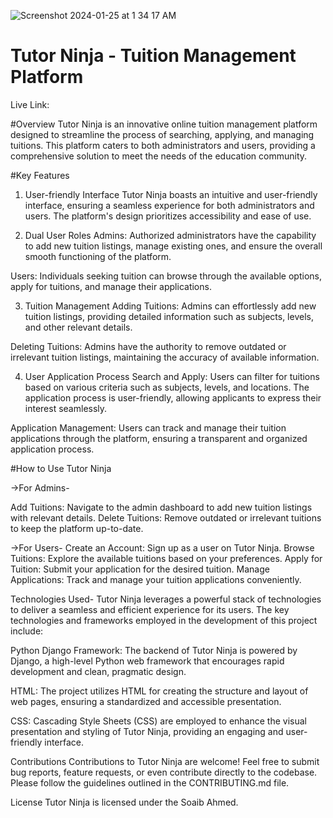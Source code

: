 
![Screenshot 2024-01-25 at 1 34 17 AM](https://github.com/Soaib-Ahmed/Tuition_Media/assets/113377540/56b5717f-2b35-41d3-801a-507b8a3c2b07)

# Tutor Ninja - Tuition Management Platform

Live Link: 

#Overview
Tutor Ninja is an innovative online tuition management platform designed to streamline the process of searching, applying, and managing tuitions. This platform caters to both administrators and users, providing a comprehensive solution to meet the needs of the education community.

#Key Features
1. User-friendly Interface
Tutor Ninja boasts an intuitive and user-friendly interface, ensuring a seamless experience for both administrators and users. The platform's design prioritizes accessibility and ease of use.

2. Dual User Roles
Admins: Authorized administrators have the capability to add new tuition listings, manage existing ones, and ensure the overall smooth functioning of the platform.

Users: Individuals seeking tuition can browse through the available options, apply for tuitions, and manage their applications.

3. Tuition Management
Adding Tuitions: Admins can effortlessly add new tuition listings, providing detailed information such as subjects, levels, and other relevant details.

Deleting Tuitions: Admins have the authority to remove outdated or irrelevant tuition listings, maintaining the accuracy of available information.

4. User Application Process
Search and Apply: Users can filter for tuitions based on various criteria such as subjects, levels, and locations. The application process is user-friendly, allowing applicants to express their interest seamlessly.

Application Management: Users can track and manage their tuition applications through the platform, ensuring a transparent and organized application process.

#How to Use Tutor Ninja

->For Admins-

Add Tuitions: Navigate to the admin dashboard to add new tuition listings with relevant details.
Delete Tuitions: Remove outdated or irrelevant tuitions to keep the platform up-to-date.

->For Users-
Create an Account: Sign up as a user on Tutor Ninja.
Browse Tuitions: Explore the available tuitions based on your preferences.
Apply for Tuition: Submit your application for the desired tuition.
Manage Applications: Track and manage your tuition applications conveniently.

Technologies Used-
Tutor Ninja leverages a powerful stack of technologies to deliver a seamless and efficient experience for its users. The key technologies and frameworks employed in the development of this project include:

Python Django Framework: The backend of Tutor Ninja is powered by Django, a high-level Python web framework that encourages rapid development and clean, pragmatic design.

HTML: The project utilizes HTML for creating the structure and layout of web pages, ensuring a standardized and accessible presentation.

CSS: Cascading Style Sheets (CSS) are employed to enhance the visual presentation and styling of Tutor Ninja, providing an engaging and user-friendly interface.

Contributions
Contributions to Tutor Ninja are welcome! Feel free to submit bug reports, feature requests, or even contribute directly to the codebase. Please follow the guidelines outlined in the CONTRIBUTING.md file.

License
Tutor Ninja is licensed under the Soaib Ahmed. 

